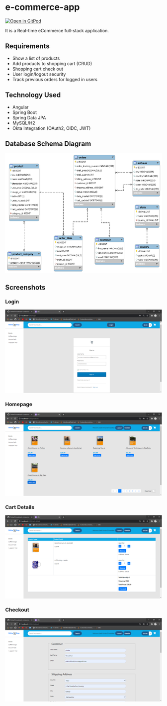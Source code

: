 # e-commerce-app

[![Open in GitPod](https://gitpod.io/button/open-in-gitpod.svg)](https://gitpod.io/from-referrer/)

It is a Real-time eCommerce full-stack application.

## Requirements
-   Show a list of products
-   Add products to shopping cart (CRUD)
-   Shopping cart check out
-   User login/logout security
-   Track previous orders for logged in users

## Technology Used
-   Angular
-   Spring Boot
-   Spring Data JPA
-   MySQL/H2
-   Okta Integration (OAuth2, OIDC, JWT)

## Database Schema Diagram

!["Database Schema Diagram"](https://github.com/OmkarShivadekar/e-commerce-app/blob/master/document/Schema.png)

## Screenshots

### Login
!["Login"](https://github.com/OmkarShivadekar/e-commerce-app/blob/master/document/Login.PNG)

### Homepage
!["Homepage"](https://github.com/OmkarShivadekar/e-commerce-app/blob/master/document/Homepage.PNG)

### Cart Details
!["Cart Details"](https://github.com/OmkarShivadekar/e-commerce-app/blob/master/document/CartDetails.PNG)

### Checkout
!["Checkout"](https://github.com/OmkarShivadekar/e-commerce-app/blob/master/document/Checkout.PNG)
